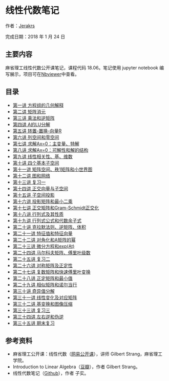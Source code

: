 # 线性代数笔记

作者：[Jerakrs](http://jerakrs.com/)

完成日期：2018 年 1 月 24 日


## 主要内容

麻省理工线性代数公开课笔记，课程代码 18.06。笔记使用 jupyter notebook 编写展示，项目可在[Nbviewer](http://nbviewer.jupyter.org/github/JeraKrs/Notes/blob/master/Linear-algebra/README.ipynb)中查看。


## 目录

* [第一讲 方程组的几何解释](http://nbviewer.jupyter.org/github/JeraKrs/Notes/blob/master/Linear-algebra/Lecture01.ipynb)
* [第二讲 矩阵消元](http://nbviewer.jupyter.org/github/JeraKrs/Notes/blob/master/Linear-algebra/Lecture02.ipynb)
* [第三讲 乘法和逆矩阵](http://nbviewer.jupyter.org/github/JeraKrs/Notes/blob/master/Linear-algebra/Lecture03.ipynb)
* [第四讲 A的LU分解](http://nbviewer.jupyter.org/github/JeraKrs/Notes/blob/master/Linear-algebra/Lecture04.ipynb)
* [第五讲 转置-置换-向量R](http://nbviewer.jupyter.org/github/JeraKrs/Notes/blob/master/Linear-algebra/Lecture05.ipynb)
* [第六讲 列空间和零空间](http://nbviewer.jupyter.org/github/JeraKrs/Notes/blob/master/Linear-algebra/Lecture06.ipynb)
* [第七讲 求解Ax=0：主变量、特解](http://nbviewer.jupyter.org/github/JeraKrs/Notes/blob/master/Linear-algebra/Lecture07.ipynb)
* [第八讲 求解Ax=0：可解性和解的结构](http://nbviewer.jupyter.org/github/JeraKrs/Notes/blob/master/Linear-algebra/Lecture08.ipynb)
* [第九讲 线性相关性、基、维数](http://nbviewer.jupyter.org/github/JeraKrs/Notes/blob/master/Linear-algebra/Lecture09.ipynb)
* [第十讲 四个基本子空间](http://nbviewer.jupyter.org/github/JeraKrs/Notes/blob/master/Linear-algebra/Lecture10.ipynb)
* [第十一讲 矩阵空间、秩1矩阵和小世界图](http://nbviewer.jupyter.org/github/JeraKrs/Notes/blob/master/Linear-algebra/Lecture11.ipynb)
* [第十二讲 图和网络](http://nbviewer.jupyter.org/github/JeraKrs/Notes/blob/master/Linear-algebra/Lecture12.ipynb)
* [第十三讲 复习一](http://nbviewer.jupyter.org/github/JeraKrs/Notes/blob/master/Linear-algebra/Lecture13.ipynb)
* [第十四讲 正交向量与子空间](http://nbviewer.jupyter.org/github/JeraKrs/Notes/blob/master/Linear-algebra/Lecture14.ipynb)
* [第十五讲 子空间投影](http://nbviewer.jupyter.org/github/JeraKrs/Notes/blob/master/Linear-algebra/Lecture15.ipynb)
* [第十六讲 投影矩阵和最小二乘](http://nbviewer.jupyter.org/github/JeraKrs/Notes/blob/master/Linear-algebra/Lecture16.ipynb)
* [第十七讲 正交矩阵和Gram-Schmidt正交化](http://nbviewer.jupyter.org/github/JeraKrs/Notes/blob/master/Linear-algebra/Lecture17.ipynb)
* [第十八讲 行列式及其性质](http://nbviewer.jupyter.org/github/JeraKrs/Notes/blob/master/Linear-algebra/Lecture18.ipynb)
* [第十九讲 行列式公式和代数余子式](http://nbviewer.jupyter.org/github/JeraKrs/Notes/blob/master/Linear-algebra/Lecture19.ipynb)
* [第二十讲 克拉默法则、逆矩阵、体积](http://nbviewer.jupyter.org/github/JeraKrs/Notes/blob/master/Linear-algebra/Lecture20.ipynb)
* [第二十一讲 特征值和特征向量](http://nbviewer.jupyter.org/github/JeraKrs/Notes/blob/master/Linear-algebra/Lecture21.ipynb)
* [第二十二讲 对角化和A矩阵的幂](http://nbviewer.jupyter.org/github/JeraKrs/Notes/blob/master/Linear-algebra/Lecture22.ipynb)
* [第二十三讲 微分方程和exp(At)](http://nbviewer.jupyter.org/github/JeraKrs/Notes/blob/master/Linear-algebra/Lecture23.ipynb)
* [第二十四讲 马尔科夫矩阵、傅里叶级数](http://nbviewer.jupyter.org/github/JeraKrs/Notes/blob/master/Linear-algebra/Lecture24.ipynb)
* [第二十五讲 复习二](http://nbviewer.jupyter.org/github/JeraKrs/Notes/blob/master/Linear-algebra/Lecture25.ipynb)
* [第二十六讲 对称矩阵及正定性](http://nbviewer.jupyter.org/github/JeraKrs/Notes/blob/master/Linear-algebra/Lecture26.ipynb)
* [第二十七讲 复数矩阵和快速傅里叶变换](http://nbviewer.jupyter.org/github/JeraKrs/Notes/blob/master/Linear-algebra/Lecture27.ipynb)
* [第二十八讲 正定矩阵和最小值](http://nbviewer.jupyter.org/github/JeraKrs/Notes/blob/master/Linear-algebra/Lecture28.ipynb)
* [第二十九讲 相似矩阵和诺尔当行](http://nbviewer.jupyter.org/github/JeraKrs/Notes/blob/master/Linear-algebra/Lecture29.ipynb)
* [第三十讲 奇异值分解](http://nbviewer.jupyter.org/github/JeraKrs/Notes/blob/master/Linear-algebra/Lecture30.ipynb)
* [第三十一讲 线性变化及对应矩阵](http://nbviewer.jupyter.org/github/JeraKrs/Notes/blob/master/Linear-algebra/Lecture31.ipynb)
* [第三十二讲 基变换和图像压缩](http://nbviewer.jupyter.org/github/JeraKrs/Notes/blob/master/Linear-algebra/Lecture32.ipynb)
* [第三十三讲 复习三](http://nbviewer.jupyter.org/github/JeraKrs/Notes/blob/master/Linear-algebra/Lecture33.ipynb)
* [第三十四讲 左右逆和伪逆](http://nbviewer.jupyter.org/github/JeraKrs/Notes/blob/master/Linear-algebra/Lecture34.ipynb)
* [第三十五讲 期末复习](http://nbviewer.jupyter.org/github/JeraKrs/Notes/blob/master/Linear-algebra/Lecture35.ipynb)


## 参考资料

* 麻省理工公开课：线性代数（[网易公开课](http://open.163.com/special/opencourse/daishu.html)），讲师 Gilbert Strang，麻省理工学院。
* Introduction to Linear Algebra（[豆瓣](https://book.douban.com/subject/3582335/)），作者 Gilbert Strang。
* 线性代数笔记（[Github](https://github.com/zlotus/notes-linear-algebra/blob/master/ReadMe.md)），作者 子实。
